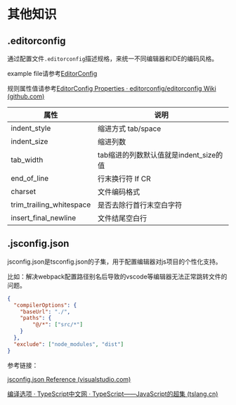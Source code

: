 # 其他知识

## .editorconfig

通过配置文件`.editorconfig`描述规格，来统一不同编辑器和IDE的编码风格。

example file请参考[EditorConfig](https://editorconfig.org/)

规则属性值请参考[EditorConfig Properties · editorconfig/editorconfig Wiki (github.com)](https://github.com/editorconfig/editorconfig/wiki/EditorConfig-Properties)

| 属性                     | 说明                                   |
| ------------------------ | -------------------------------------- |
| indent_style             | 缩进方式 tab/space                     |
| indent_size              | 缩进列数                               |
| tab_width                | tab缩进的列数默认值就是indent_size的值 |
| end_of_line              | 行末换行符 If CR                       |
| charset                  | 文件编码格式                           |
| trim_trailing_whitespace | 是否去除行首行末空白字符               |
| insert_final_newline     | 文件结尾空白行                         |

## .jsconfig.json



jsconfig.json是tsconfig.json的子集，用于配置编辑器对js项目的个性化支持。

比如：解决webpack配置路径别名后导致的vscode等编辑器无法正常跳转文件的问题。

```json
{
  "compilerOptions": {
    "baseUrl": "./",
    "paths": {
        "@/*": ["src/*"]
    }
  },
  "exclude": ["node_modules", "dist"]
}
```

参考链接：

[jsconfig.json Reference (visualstudio.com)](https://code.visualstudio.com/docs/languages/jsconfig)

[编译选项 · TypeScript中文网 · TypeScript——JavaScript的超集 (tslang.cn)](https://www.tslang.cn/docs/handbook/compiler-options.html)